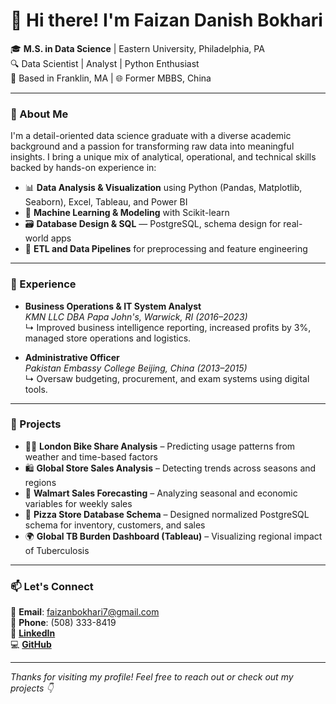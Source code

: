 # 👋 Hi there! I'm Faizan Danish Bokhari

🎓 **M.S. in Data Science** | Eastern University, Philadelphia, PA  
🔍 Data Scientist | Analyst | Python Enthusiast  
📍 Based in Franklin, MA | 🌐 Former MBBS, China  

---

### 🚀 About Me

I'm a detail-oriented data science graduate with a diverse academic background and a passion for transforming raw data into meaningful insights. I bring a unique mix of analytical, operational, and technical skills backed by hands-on experience in:

- 📊 **Data Analysis & Visualization** using Python (Pandas, Matplotlib, Seaborn), Excel, Tableau, and Power BI  
- 🧠 **Machine Learning & Modeling** with Scikit-learn  
- 🗃️ **Database Design & SQL** — PostgreSQL, schema design for real-world apps  
- 🔄 **ETL and Data Pipelines** for preprocessing and feature engineering  

---

### 💼 Experience

- **Business Operations & IT System Analyst**  
  *KMN LLC DBA Papa John's, Warwick, RI (2016–2023)*  
  ↳ Improved business intelligence reporting, increased profits by 3%, managed store operations and logistics.

- **Administrative Officer**  
  *Pakistan Embassy College Beijing, China (2013–2015)*  
  ↳ Oversaw budgeting, procurement, and exam systems using digital tools.

---

### 🧠 Projects

- 🚴‍♂️ **London Bike Share Analysis** – Predicting usage patterns from weather and time-based factors  
- 🛍️ **Global Store Sales Analysis** – Detecting trends across seasons and regions  
- 🧾 **Walmart Sales Forecasting** – Analyzing seasonal and economic variables for weekly sales  
- 🍕 **Pizza Store Database Schema** – Designed normalized PostgreSQL schema for inventory, customers, and sales  
- 🌍 **Global TB Burden Dashboard (Tableau)** – Visualizing regional impact of Tuberculosis  

---

### 📫 Let's Connect

📧 **Email**: faizanbokhari7@gmail.com  
📱 **Phone**: (508) 333-8419  
🔗 [**LinkedIn**](https://www.linkedin.com/in/faizan-bokhari/)  
💻 [**GitHub**](https://github.com/fbokhari7)

---

*Thanks for visiting my profile! Feel free to reach out or check out my projects 👇*


<!---
fbokhari7/fbokhari7 is a ✨ special ✨ repository because its `README.md` (this file) appears on your GitHub profile.
You can click the Preview link to take a look at your changes.
--->
